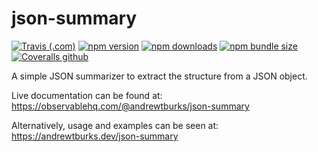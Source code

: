 # json-summary

[![Travis (.com)](https://img.shields.io/travis/com/AndrewTBurks/json-summary.svg?style=flat)](https://www.npmjs.com/package/json-summary)
[![npm version](https://img.shields.io/npm/v/json-summary.svg?style=flat)](https://www.npmjs.com/package/json-summary)
[![npm downloads](https://img.shields.io/npm/dt/json-summary.svg?style=flat)](https://www.npmjs.com/package/json-summary)
[![npm bundle size](https://img.shields.io/bundlephobia/min/json-summary.svg?style=flat)](https://www.npmjs.com/package/json-summary)
[![Coveralls github](https://img.shields.io/coveralls/github/AndrewTBurks/json-summary.svg?style=flat)](https://coveralls.io/github/AndrewTBurks/json-summary?branch=master)


A simple JSON summarizer to extract the structure from a JSON object.

Live documentation can be found at: https://observablehq.com/@andrewtburks/json-summary

Alternatively, usage and examples can be seen at: https://andrewtburks.dev/json-summary
